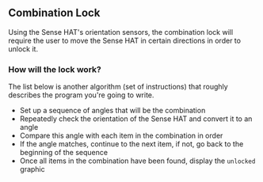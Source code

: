 ## Combination Lock

Using the Sense HAT's orientation sensors, the combination lock will require the user to move the Sense HAT in certain directions in order to unlock it.

### How will the lock work?

The list below is another algorithm (set of instructions) that roughly describes the program you're going to write.

  - Set up a sequence of angles that will be the combination
  - Repeatedly check the orientation of the Sense HAT and convert it to an angle
  - Compare this angle with each item in the combination in order
  - If the angle matches, continue to the next item, if not, go back to the beginning of the sequence
  - Once all items in the combination have been found, display the `unlocked` graphic
